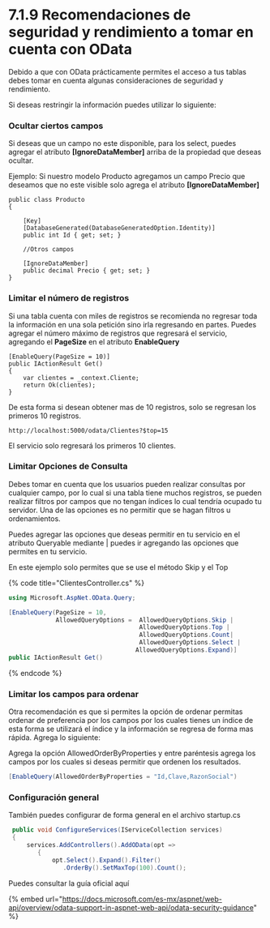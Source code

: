 # 7.1.9 Recomendaciones de seguridad y rendimiento a tomar en cuenta con OData

Debido a que con OData prácticamente permites el acceso a tus tablas debes tomar en cuenta algunas consideraciones de seguridad y rendimiento.

Si deseas restringir la información puedes utilizar lo siguiente:

### Ocultar ciertos campos

Si deseas que un campo no este disponible, para los select, puedes agregar el atributo **\[IgnoreDataMember\]** arriba de la propiedad que deseas ocultar.

Ejemplo: Si nuestro modelo Producto agregamos un campo Precio que deseamos que no este visible solo agrega el atributo **\[IgnoreDataMember\]**

```text
public class Producto
{

    [Key]
    [DatabaseGenerated(DatabaseGeneratedOption.Identity)]
    public int Id { get; set; }

    //Otros campos 
    
    [IgnoreDataMember]
    public decimal Precio { get; set; }
} 
```

### Limitar el número de registros

Si una tabla cuenta con miles de registros se recomienda no regresar toda la información en una sola petición sino irla regresando en partes. Puedes agregar el número máximo de registros que regresará el servicio, agregando el **PageSize** en el atributo **EnableQuery**

```text
[EnableQuery(PageSize = 10)]
public IActionResult Get()
{
    var clientes = _context.Cliente;
    return Ok(clientes);
}
```

De esta forma si desean obtener mas de 10 registros, solo se regresan los primeros 10 registros.

```text
http://localhost:5000/odata/Clientes?$top=15
```

El servicio solo regresará los primeros 10 clientes.

### Limitar Opciones de Consulta

Debes tomar en cuenta que los usuarios pueden realizar consultas por cualquier campo, por lo cual si una tabla tiene muchos registros, se pueden realizar filtros por campos que no tengan índices lo cual tendría ocupado tu servidor. Una de las opciones es no permitir que se hagan filtros u ordenamientos.

Puedes agregar las opciones que deseas permitir en tu servicio en el atributo Queryable mediante \| puedes ir agregando las opciones que permites en tu servicio.

En este ejemplo solo permites que se use el método Skip y el Top

{% code title="ClientesController.cs" %}
```csharp
using Microsoft.AspNet.OData.Query;

[EnableQuery(PageSize = 10,
             AllowedQueryOptions =  AllowedQueryOptions.Skip |
                                    AllowedQueryOptions.Top |
                                    AllowedQueryOptions.Count|
                                    AllowedQueryOptions.Select |
                                   AllowedQueryOptions.Expand)]       
public IActionResult Get()
```
{% endcode %}

### Limitar los campos para ordenar

Otra recomendación es que si permites la opción de ordenar permitas ordenar de preferencia por los campos por los cuales tienes un índice de esta forma se utilizará el índice y la información se regresa de forma mas rápida. Agrega lo siguiente:

Agrega la opción AllowedOrderByProperties y entre paréntesis agrega los campos por los cuales si deseas permitir que ordenen los resultados.

```csharp
[EnableQuery(AllowedOrderByProperties = "Id,Clave,RazonSocial")
```

### Configuración general

También puedes configurar de forma general en el archivo startup.cs

```csharp
 public void ConfigureServices(IServiceCollection services)
 {
     services.AddControllers().AddOData(opt =>
        { 
            opt.Select().Expand().Filter()
               .OrderBy().SetMaxTop(100).Count();
```

Puedes consultar la guía oficial aquí

{% embed url="https://docs.microsoft.com/es-mx/aspnet/web-api/overview/odata-support-in-aspnet-web-api/odata-security-guidance" %}



